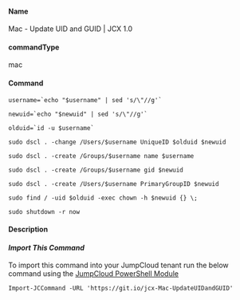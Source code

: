 #### Name

Mac - Update UID and GUID | JCX 1.0

#### commandType

mac

#### Command

```
username=`echo "$username" | sed 's/\"//g'`

newuid=`echo "$newuid" | sed 's/\"//g'`

olduid=`id -u $username`

sudo dscl . -change /Users/$username UniqueID $olduid $newuid

sudo dscl . -create /Groups/$username name $username

sudo dscl . -create /Groups/$username gid $newuid

sudo dscl . -create /Users/$username PrimaryGroupID $newuid

sudo find / -uid $olduid -exec chown -h $newuid {} \;

sudo shutdown -r now
```

#### Description



#### *Import This Command*

To import this command into your JumpCloud tenant run the below command using the [JumpCloud PowerShell Module](https://github.com/TheJumpCloud/support/wiki/Installing-the-JumpCloud-PowerShell-Module)

```
Import-JCCommand -URL 'https://git.io/jcx-Mac-UpdateUIDandGUID'
```
